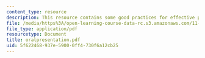 ```yaml
---
content_type: resource
description: This resource contains some good practices for effective presentation.
file: /media/https%3A/open-learning-course-data-rc.s3.amazonaws.com/11-225-argumentation-and-communication-fall-2006/5f622468937e59000ff4730f6a12cb25_oralpresentation.pdf
file_type: application/pdf
resourcetype: Document
title: oralpresentation.pdf
uid: 5f622468-937e-5900-0ff4-730f6a12cb25
---
```

